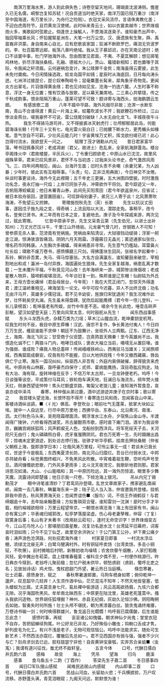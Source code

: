 <!-- { "loadSidebar": true } -->
　　南溟万里海水黑，游人到此俱失色；诗卷空留天地间，珊瑚直沈波涛侧。儋崖久已无名儒，峒黎岂复知苏轼！况自贡道当时绝天家，南洋万国已阻万重沙（南洋至中国海道，有万里长沙，为舟行之险阻）。衣冠文采风流尽，言语侏禽教化差；不迎白虎周符节，且罚黄龙汉使槎。此时纵来青云士，如以衣裳卖越市；世界烽烟炮火多，夷歌起时弦歌止。倘逢世上操觚人，不啻海滨逐臭子。谁知豪杰出芦中，独回窄袖乘长风；怀铅握椠星洲东，大笔一扫万尘空。汉、唐遗族有生聚，舜、禹苗裔非洪蒙。身自南来心自北，应有悲歌哀家国；狂澜不断欧罗巴，痛泪无穷波罗的。李、杜百篇寄远邮，板荡八章吟绝域。我从王子慕邱迟，亦在天南沦迹时；绝口不谈寰中事，杜门罕驰海外诗。忽由图里见君面，不夷、不夏匡解颐；想见掷笔鸡林地，折尽浮海扶桑枝。孔融、德祖大小儿，贾山、鼂错新相知；君也置喙于其际，令我闻之轩须眉。云何避祸忽变计，朱公赎罪千金赀；南海虽得云雾披，此生未免付聋痴。今日闲情操选政，蛟龙岛国平如镜；星辰时从海底回，日月每向涛头迸。七洲洋过接崑仑，崑仑奴奉陶岘令；鼠毫麋墨长髯来，犀角象牙奇物竞。更闻炎方出翠毛，片羽值得黄金绦；君也见诗如见宝，沧海一钓连六鳌。人生时事不称意，浮沈一身无位置；惟有饮酒与放歌，足以幕天兼席地。二三素心共擘牋，传之千秋成韵事。恨余阻隔万重山，蓬莱可望不可致！题诗寄与海西头，拍海鹏鵾云生翅。
　　有感放歌二首
　　八年不踏中华路，海外风烟尽非故；沧溟一水断东南，青山不合谁得渡！黄云一片海上来，蛟鼍吹波长不开；我欲鞭石作桥过，江山惨淡金燕台。嗟我豪怀不可说，雷公烧尾剑破缺！入水无由化龙飞，丰城夜夜牛斗热。
　　我生不得骑马游司并，又不得披裘冰天射虎行；壮颅郁郁居此岛，何能碧海诛长鲸！行年三十又有七，电光雷火驱白日；已抛腰下断水力，更秃楯头如椽笔。意气空自不可羁，少壮风云能几时！宇宙黄埃万丈积，挥戈欲扫嗟已迟！此心岂得付流水，我欲登天一问之。
　　赋赠丁茂才锡勳从内兄
　　昔日君家富华藻，琴书冠佩春风好；老成凋谢（君父，故进士）危乱来，全家航海辞蓬岛。楼台亭阁烽火中（君故楼屋，半灰兵火），丁令重归颜欲老；中原山水已沈沈，故里风烟殊草草。君来已叹风景非，君怀不与当初违；过我床头论书史，奇气激昂风雨飞。三、四年间两相见，闽山、台海开生面；旧时头责不余嘲（余妻兄某，为人凶暴；少年时，彼此实有互相辱事。「头责」句，正非泛用典故），今日神交不汝倦。纵谈时事更谈诗，海外今无此襟期；五千年史三更展，五大洲图四壁披。时时激我功名念，夜永灯抽一尺焰；上岸已同张子舟，冲霄欲作干将剑。君今踪迹又一年，去帆阻滞蛟螭涎；他日未署青山券，此间先买阳羡田（君今年欲返泉州，应省试；被日本验舟驱回，遂营置田亩）。可叹辞母别妻子，弟兄三人寄于此！北风萧萧吹海涛，不免望云又拊髀。
　　寄赠施悦秋先生（菼）长歌
　　先生以抗议丈田事，遂因戊子施九段之变，得奇祸；上流且陷以大法，潜踪走免。事稍平，改今名，登癸已贤书。未二年而有日本之变，复避地去。庚子及今年探戚来游，两次见过，赋此寄赠。
　　忆昔中原承平世，先生文采青云第（先生伯兄，以进士出补知州）；万丈光芒压斗牛，千里江山开绮丽。元龙豪气曾几时，世钢致人不可知！曾参原无杀人事，范滂竟有党祸施。党祸由来陷清议，大狱锒铛动缇骑；浮家一舸走江湖，惊涛骇浪皆痛泪。阴阴六月天雨霜，浮霾蔽日无晶光；匿迹通家似张俭，埋名药市同韩康。人生胸次多磈礧，得来祸患非寻常。先生意气仍爁煔，耳雷鼻火吐长焰；啸歌不废万卷书，感愤横磨三尺剑。得拂蓬块生回风，张禄名字起秦中；系铃、解铃非吾累，失马、得马惊塞翁。大名方自满瀛东，谁知鼙鼓来破空，宰相割地出和戎！瀛洲一岛付异族，海国遍处生狼烽。先生全家复越海，祸患乱离才数载；一生未餍升平福，千秋竟见河山改！去年海峤来一游，城郭惨淡烽烟收；老成星散人物异，猿啼鹤唳堪泪流。今年访旧复一到，殊邦谁是辽东帽！仙尉姑为外氏来，王母方壶长痛悼（君岳母居台，今年死）！我在大荒正闭门，忽惊天外得逢君；渡江温峤重相见，裨海邹生一论文。中华可叹今迟暮，异人不出终沈痼；功名无由汗马开，英雄多少儒冠误。君不见辛幼安，旌旗归宋犹退闲？我生况难作此梦，壮怀耗矣空丸澜。先生虽未得盘礴，犹欣后起能鹰搏（君今年一侄儿登科，一长儿录榜首）；乾坤虽老有所娱，丝竹中年差不恶。嗟余今生长此伧，唾壶击碎声彭觥，望汉如望登天庭；万里向风常太息，何时鼓舵从先生！
　　闻东西战事感赋
　　东头斗龙西头虎，杂糅万类为刀俎；草木江山腥血流，乾坤橐钥变机弩。叹我生时何不辰，极目中原生莽榛！汉武、唐宗不复作，争长黄池付夷人！今日四万万生民，蠖屈谁能不求伸！朝廷不为鼓舞计，坐视外人立两甄。辽东、辽西无净土，海南、海北飞灰尘；甘受商于仪诳楚，岂真鹑首天赐秦！至今英雄尚不出，我恨造化诚不仁！两狼斗门内，咆哮日成队；褒衣大袖立当前，嗫嚅无从置巨喙。谁为强弱、谁成败？痛我人物总齑碎！传闻峨峨铁岭山，西夷驻马当雄关；又闻旅顺城，西夷窟距成磐安。叹我有险不能握，日以大地供戕残！今年又撤西藏蔽，唇齿俱亡宁止寒。海东一国况纠纠，纵驱西人非吾有；外庭内奥俱破摧，辞得狼贪来虎吼。中原尚有山林薮，亟呼豪杰四保守；贰师、霍病能鹰扬，深目奇肱应狗走。陆有大冶、海有琛，旋转坤维在反手；不信万年太古邦，一旦龙钟便老朽。呜呼！今日谈强等谈空，平戎策付马耳风；铁轮炮车满天地，狂澜日与海流东。频年燹火接天红，侧身西望徒忡忡！焦头烂额盛京路，匍匐父老提儿童；谁知海外暂食息，哀哀亦成中泽鸿
　　春寒，林仲偕从弟过鹿，酒中述游迹并庚子在京时事；歌以寄之
　　我尝楼头望沧海，长恨怀抱不得开！春寒连日风和雨，忽闻客自山中来。客楼诗酒纵谈讌，■〈彳光〉佛高、李登吹台；眼前吐气无蓬莱，抵掌大块如尘埃。就中一人自远至，行尽中原万里地；西拂华岳、东泰山，北沿黄河、南淮、泗。太行秋色马头来，吴苑晓霜襟面渍。朝浮淮水江水舟，夕宿焦山金山寺。半渡闻得广陵钟，六桥看得西湖芰。吊古屡酣燕市歌，感时直下雍门泪。酒半为我谈帝京，巍巍宫阙妖狐鸣；风声鹤唳无人色，戈船纷到西洋兵。将军死绥天子去，关河咫尺无由行；鬼火磷磷照白骨，虎牙戛戛腾阴坑。君也万死寄一生，先时蹑屩出昌平；惊魂未定更浪迹，到处访古停行旌。驻骖才听华亭鹤，挂席去狎扶桑鲸（仲省父朝栋上海，旋即游学日本）；壮哉风涛万里程，可怜尘事无一成！君谈未已我长叹，世途于今是极乱；东西夷夏溃长防，南北河山归糜烂。吾台已付弱水沈，中邦亦共破舟看；纵觉黄图终崛兴，不免黑风此吹散。中宵难着祖生鞭，空听鸡声号至旦。酒间慷慨欲悲歌，门外风多更雨多；北斗沈天夜滂沱，我歌斫地君则那。君家诗思况如涌，大山、小山能唱和；其一中原历险远，其一海外历惊波。眼里多少舞天魔，流露诗间即楚骚；他日示我一尺卷，下倾沧海上银河。
　　吊从内兄丁锡勳茂才
　　眼中诗笔谁清妙？丁君鸾凤孙登啸。乱世文章故家子，携家避乱南闽峤。闽南一去几春秋，畴曩海东来一游；陆子见人当入洛，仲宣邀我共登楼。挂帆辞我中原去，秋风萧萧海天处；忽闻贾谊伤■〈服鸟〉词，不信王乔骑鹤驭！与君缔姻逾十年，去年始亲翰墨缘；方拟鲁璵双合璧，谁知雷剑一沈渊！是时分手才半载，相约榕城欲相待；万里云程望帝京，一朝恨水填沧海！海上有田家有书，闽山亦有寓公庐；华表魂归城郭改，松亭梦落屋梁虚。伤心母老妻孥稚，仲容（丁复）寂寞身后事；名山有才未著书（改用赵云菘句），逢时无命空识字！世界烽烟变古今，江山花鸟怆人心！那堪朋旧晨星散，况复功名逝水沈！台湾延平旧幕府，词客哀时泪如雨；只今不见丁仙芝，故里空余洪驹父！于公门第王公孙，垆下黄公痛夕昏；涛声浪色沧溟路，何处招君海外魂！
　　村家夏日即事
　　一村流水浮瓜棚，浓绿沈沈昼无声；白鹭乌犍满村外，时有铜钲呼卖饧（台湾卖饧，多击小铜钲，不吹箫）。前村微暗后村明，新稼初收鸟噪晴；农舍炊藜午烟散，人家打稻晚风轻。瓮中腌出冬菘菜，盘上缕堆春薤茎；催科旦夕偶不至，一村便作桃源行。昨日典衣今赎到，老翁呼儿聚前楹；忽忆户税未供毕，顿愁虏尉（虏尉，蜀呼北吏之名；见放翁诗话）鸡犬惊。曳杖趑趄门外望，暑云热日当庭横。
　　倏忽寒暑，壮士迟暮，感愤身世，赋之
　　春秋寒暑速邮置，马狗车栖身如寄；俯仰乾坤一蘧庐，叹息韶华几轻弃！人生须作酒中仙，茫茫混沌不知年；不然天地皆窒塞，低头蝼蚁为比肩。丈夫莫言身七尺，虱处褌中偷游适；风云高跖欲扬眉，九垓六合都无隙。况乎海国吹黑风，牟牟南北昧西东；中原更在陆沈里，英雄老死蓬蒿中。搔头我欲问造物，世界胡任狐埋掘？神州、赤县无纪纲，灰劫久沦恒沙佛。阴阳晦朔去如驰，智勇失时何所施！壮士头颅不堪抚，朝为黑漆暮白丝。狼贪鬼谲终难餍，万卷诗书输一剑；何时唤得群雄兴，鲁戈返日光爓爓！呜呼我已腐儒酸，后生谁能忘此念！
　　感愤时事，再赋
　　衮衮诸公如傀儡，朝求神仙夕尚鬼；堂堂衣冠不自存，苦把貂蝉续狗尾。叶公好龙已非龙，乃好殊俗小雕虫；钩輈口舌成才隽，胪列皮毛为化工。有兴不浅是老子，无物可观信恼公。呜呼中法能求实，随处可生新艺术；不然西法亦腐烂，覆辙后先总如一。君不见西国亦有弱与强，强者不少兴与亡？刻舟求剑去已远，胶柱鼓瑟宁非伧！自丧黄钟宝康瓠，实弃苏合亲蛣■〈虫羗〉；我谓有道兴征伐，蚩尤终不敌轩皇。
　　·五言今体
　　口号，代酬日儒白井氏韵六首
　　感梅
　　故垒
　　海上
　　凭吊
　　望海
　　归乌
　　鹿溪
　　感事
　　食乌鱼五十二韵（丁酉作）
　　答梁先生子嘉二首
　　冬日感事四首
　　闻日□军队搜山感赋
　　闻难民逃居山内感赋
　　内山即事二首
　　口号，代酬日儒白井氏韵六首
　　苦战山河血，长留劫火悲；千兵横掳掠，万户叹流移。赤野蓬头满，青芜泪眼窥；九阍天问远，默默恨为谁！
